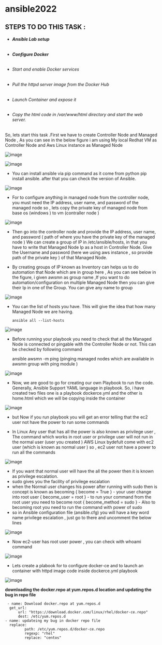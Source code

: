 # ansible2022

## STEPS TO DO THIS TASK :
- ######   **Ansible Lab setup**
- ######   **Configure Docker**
- ######   Start and enable Docker services
- ######   Pull the httpd server image from the Docker Hub
- ######  Launch Container and expose it
- ######   Copy the html code in /var/www/html directory and start the web server.

So, lets start this task .First we have to create Controller Node and Managed Node , As you can see in the below figure i am using My local Redhat VM as Controller Node and Aws Linux instance as Managed Node

![image](https://user-images.githubusercontent.com/56449458/168218971-fac60133-0577-478f-bf45-b71104bcd731.png)

![image](https://user-images.githubusercontent.com/56449458/168219038-f9c7efad-4782-412f-af9e-43e86b52504d.png)


- You can install ansible via pip command as it come from python pip install ansible. after that you can check the version of Ansible.
 

![image](https://user-images.githubusercontent.com/56449458/168219328-a4d7b050-3a85-4b9f-a991-f94cd1b2cd06.png)

- For to configure anything in managed node from the controller node, you must need the IP address, user name, and password of the managed node 
so , lets copy the private key of managed node from base os (windows ) to vm (contraller node )

![image](https://user-images.githubusercontent.com/56449458/168219359-c3a33724-ce2b-4d1e-98c7-f7a695bafbd4.png)

- Then go into the controller node and provide the IP address, user name, and password ( path of where you have the private key of the managed node )
We can create a group of IP in /etc/ansible/hosts, in that you have to write that Managed Node Ip as a host in Controller Node. Give the Username and password (here we using aws instance , so provide path of the private key ) of that Managed Node.

- By creating groups of IP known as Inventory can helps us to do automation that Node which are in group here , As you can see below in the figure, i given awsmn as group name ,If you want to do automation/configuration on multiple Managed Node then you can give their Ip in one of the Group. You can give any name to group
 

![image](https://user-images.githubusercontent.com/56449458/168219551-941c9e59-4216-4980-a3d0-bee49b69cc46.png)


- You can the list of hosts you have. This will give the idea that how many Managed Node we are having. 
            
      ansible all --list-hosts
      
![image](https://user-images.githubusercontent.com/56449458/168219694-b86a3cc0-a343-4205-b5fc-769bf09092b8.png)

- Before running your playbook you need to check that all the Managed Node is connected or pingable with the Controller Node or not. This can be checked by following command

    ansible awsmn -m ping 
(pinging managed nodes which are available in awsmn group with ping module )

![image](https://user-images.githubusercontent.com/56449458/168219785-cb5912db-396d-4b0b-8b04-c582d2bf314e.png)

- Now, we are good to go for creating our own Playbook to run the code. Generally, Ansible Support YAML language in playbook. So, i have created two files one is a playbook dockerce.yml and the other is home.html which we will be copying inside the container

![image](https://user-images.githubusercontent.com/56449458/168219817-d127341e-62a3-4702-ba15-15f04e685f32.png)

- but Now if you run playbook you will get an error telling that the ec2 user not have the power to run some commands

- In Linux Any user that has all the power is also known as privilege user , The command which works in root user or privilege user will not run in the normal user (user you created ) AWS Linux bydefult come with ec2 user (which is known as normal user ) so , ec2 user not have a power to run all the commands


![image](https://user-images.githubusercontent.com/56449458/168219942-83de6020-81db-4c84-9e41-515eca4ed208.png)


- If you want that normal user will have the all the power then it is known as privilege escalation.
- sudo gives you the facility of privilege escalation
- when the Normal user changes his power after running with sudo then is concept is known as becoming
{ become = True } - your user change into root user { become_user = root } - to run your command from the root user you need to become root { become_method = sudo } - Also to becoming root you need to run the command with power of sudo
- so in Ansible configuration file (ansible.cfg) you will have a key word name privilege escalation , just go to there and uncomment the below lines

 ![image](https://user-images.githubusercontent.com/56449458/168220067-26eae72d-85a8-4f2c-aecc-c2b34c236d73.png)
 
- Now ec2-user has root user power , you can check with whoami command

![image](https://user-images.githubusercontent.com/56449458/168220211-f1d4ca93-7fc4-4ebe-87c1-12c6d9e44ccf.png)

- Lets create a plabook for to configure docker-ce and to launch an container with httpd image
code inside dockerce.yml playbook

![image](https://user-images.githubusercontent.com/56449458/168220303-368647c0-d496-4dc1-9356-5b2a70c533fe.png)

  **downloading the docker.repo at yum.repos.d location and updating the bug in repo file**
 
  
     - name: Download docker.repo at yum.repos.d
      get_url:
          url: "https://download.docker.com/linux/rhel/docker-ce.repo"
          dest: /etc/yum.repos.d
    - name: updateing my bug in docker repo file
      replace:
             path: /etc/yum.repos.d/docker-ce.repo
             regexp: "rhel"
             replace: "centos"    


